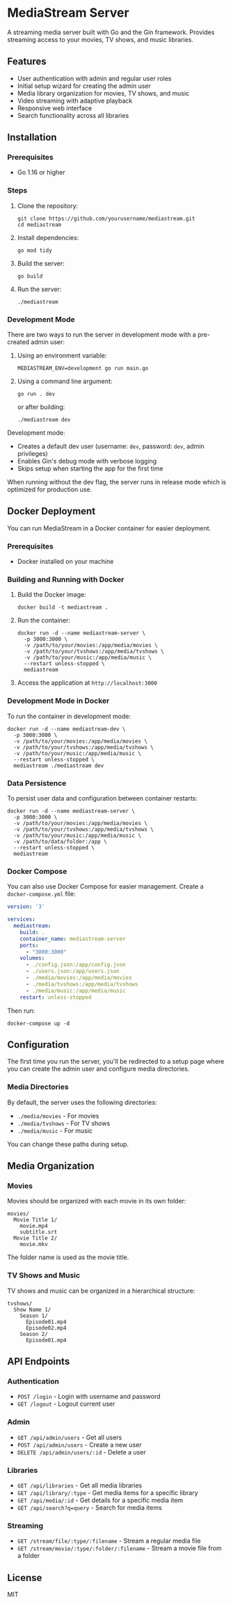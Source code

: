# MediaStream Server

A streaming media server built with Go and the Gin framework. Provides streaming access to your movies, TV shows, and music libraries.

## Features

- User authentication with admin and regular user roles
- Initial setup wizard for creating the admin user
- Media library organization for movies, TV shows, and music
- Video streaming with adaptive playback
- Responsive web interface
- Search functionality across all libraries

## Installation

### Prerequisites

- Go 1.16 or higher

### Steps

1. Clone the repository:
   ```
   git clone https://github.com/yourusername/mediastream.git
   cd mediastream
   ```

2. Install dependencies:
   ```
   go mod tidy
   ```

3. Build the server:
   ```
   go build
   ```

4. Run the server:
   ```
   ./mediastream
   ```

### Development Mode

There are two ways to run the server in development mode with a pre-created admin user:

1. Using an environment variable:
   ```
   MEDIASTREAM_ENV=development go run main.go
   ```

2. Using a command line argument:
   ```
   go run . dev
   ```
   or after building:
   ```
   ./mediastream dev
   ```

Development mode:
- Creates a default dev user (username: `dev`, password: `dev`, admin privileges)
- Enables Gin's debug mode with verbose logging
- Skips setup when starting the app for the first time

When running without the dev flag, the server runs in release mode which is optimized for production use.

## Docker Deployment

You can run MediaStream in a Docker container for easier deployment.

### Prerequisites

- Docker installed on your machine

### Building and Running with Docker

1. Build the Docker image:
   ```
   docker build -t mediastream .
   ```

2. Run the container:
   ```
   docker run -d --name mediastream-server \
     -p 3000:3000 \
     -v /path/to/your/movies:/app/media/movies \
     -v /path/to/your/tvshows:/app/media/tvshows \
     -v /path/to/your/music:/app/media/music \
     --restart unless-stopped \
     mediastream
   ```

3. Access the application at `http://localhost:3000`

### Development Mode in Docker

To run the container in development mode:
```
docker run -d --name mediastream-dev \
  -p 3000:3000 \
  -v /path/to/your/movies:/app/media/movies \
  -v /path/to/your/tvshows:/app/media/tvshows \
  -v /path/to/your/music:/app/media/music \
  --restart unless-stopped \
  mediastream ./mediastream dev
```

### Data Persistence

To persist user data and configuration between container restarts:
```
docker run -d --name mediastream-server \
  -p 3000:3000 \
  -v /path/to/your/movies:/app/media/movies \
  -v /path/to/your/tvshows:/app/media/tvshows \
  -v /path/to/your/music:/app/media/music \
  -v /path/to/data/folder:/app \
  --restart unless-stopped \
  mediastream
```

### Docker Compose

You can also use Docker Compose for easier management. Create a `docker-compose.yml` file:

```yaml
version: '3'

services:
  mediastream:
    build: .
    container_name: mediastream-server
    ports:
      - "3000:3000"
    volumes:
      - ./config.json:/app/config.json
      - ./users.json:/app/users.json
      - ./media/movies:/app/media/movies
      - ./media/tvshows:/app/media/tvshows
      - ./media/music:/app/media/music
    restart: unless-stopped
```

Then run:
```
docker-compose up -d
```

## Configuration

The first time you run the server, you'll be redirected to a setup page where you can create the admin user and configure media directories.

### Media Directories

By default, the server uses the following directories:
- `./media/movies` - For movies
- `./media/tvshows` - For TV shows
- `./media/music` - For music

You can change these paths during setup.

## Media Organization

### Movies

Movies should be organized with each movie in its own folder:

```
movies/
  Movie Title 1/
    movie.mp4
    subtitle.srt
  Movie Title 2/
    movie.mkv
```

The folder name is used as the movie title.

### TV Shows and Music

TV shows and music can be organized in a hierarchical structure:

```
tvshows/
  Show Name 1/
    Season 1/
      Episode01.mp4
      Episode02.mp4
    Season 2/
      Episode01.mp4
```

## API Endpoints

### Authentication

- `POST /login` - Login with username and password
- `GET /logout` - Logout current user

### Admin

- `GET /api/admin/users` - Get all users
- `POST /api/admin/users` - Create a new user
- `DELETE /api/admin/users/:id` - Delete a user

### Libraries

- `GET /api/libraries` - Get all media libraries
- `GET /api/library/:type` - Get media items for a specific library
- `GET /api/media/:id` - Get details for a specific media item
- `GET /api/search?q=query` - Search for media items

### Streaming

- `GET /stream/file/:type/:filename` - Stream a regular media file
- `GET /stream/movie/:type/:folder/:filename` - Stream a movie file from a folder

## License

MIT